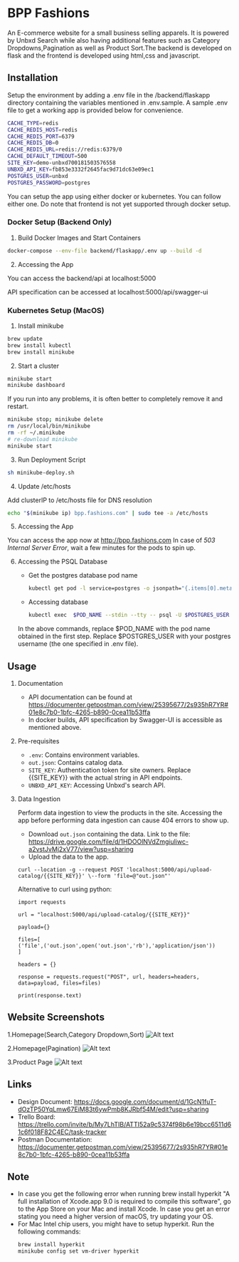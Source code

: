 # BPP Fashions
An E-commerce website for a small business selling apparels.
It is powered by Unbxd Search while also having additional features such as Category Dropdowns,Pagination as well as Product Sort.The backend is developed on flask and the frontend is developed using html,css and javascript.

## Installation

Setup the environment by adding a .env file in the /backend/flaskapp directory containing the variables mentioned in .env.sample.
A sample .env file to get a working app is provided below for convenience.

```bash
CACHE_TYPE=redis
CACHE_REDIS_HOST=redis
CACHE_REDIS_PORT=6379
CACHE_REDIS_DB=0
CACHE_REDIS_URL=redis://redis:6379/0
CACHE_DEFAULT_TIMEOUT=500
SITE_KEY=demo-unbxd700181503576558
UNBXD_API_KEY=fb853e3332f2645fac9d71dc63e09ec1
POSTGRES_USER=unbxd
POSTGRES_PASSWORD=postgres
```

You can setup the app using either docker or kubernetes.
You can follow either one.
Do note that frontend is not yet supported through docker setup.

### Docker Setup (Backend Only)

1. Build Docker Images and Start Containers

```bash
docker-compose --env-file backend/flaskapp/.env up --build -d
```

2. Accessing the App

You can access the backend/api at localhost:5000

API specification can be accessed at localhost:5000/api/swagger-ui

### Kubernetes Setup (MacOS)

1. Install minikube

```bash
brew update
brew install kubectl
brew install minikube
```

2. Start a cluster

```bash
minikube start
minikube dashboard
```

If you run into any problems, it is often better to completely remove it and restart.

```bash
minikube stop; minikube delete
rm /usr/local/bin/minikube
rm -rf ~/.minikube
# re-download minikube
minikube start
```

3. Run Deployment Script

```bash
sh minikube-deploy.sh
```

4. Update /etc/hosts

Add clusterIP to /etc/hosts file for DNS resolution

```bash
echo "$(minikube ip) bpp.fashions.com" | sudo tee -a /etc/hosts
```

5. Accessing the App

You can access the app now at http://bpp.fashions.com
In case of <i>503 Internal Server Error</i>, wait a few minutes for the pods to spin up.

6. Accessing the PSQL Database

   - Get the postgres database pod name
      ```bash
      kubectl get pod -l service=postgres -o jsonpath="{.items[0].metadata.name}"
      ````

   - Accessing database
      ```bash
      kubectl exec  $POD_NAME --stdin --tty -- psql -U $POSTGRES_USER
      ```
     
   In the above commands, replace $POD_NAME with the pod name obtained in the first step.
   Replace $POSTGRES_USER with your postgres username (the one specified in .env file).

## Usage

1. Documentation

   - API documentation can be found at https://documenter.getpostman.com/view/25395677/2s935hR7YR#01e8c7b0-1bfc-4265-b890-0cea11b53ffa
   - In docker builds, API specification by Swagger-UI is accessible as mentioned above.

2. Pre-requisites
    - ```.env```: Contains environment variables.
    - ```out.json```: Contains catalog data.
    - ```SITE_KEY```: Authentication token for site owners. Replace {{SITE_KEY}} with the actual string in API endpoints.
    - ```UNBXD_API_KEY```: Accessing Unbxd's search API.

3. Data Ingestion

   Perform data ingestion to view the products in the site.
   Accessing the app before performing data ingestion can cause 404 errors to show up.

    - Download ```out.json``` containing the data. Link to the file: https://drive.google.com/file/d/1HDOOlNVdZmgiuliwc-a2vstJvMj2xV77/view?usp=sharing
    - Upload the data to the app.
   ```
   curl --location -g --request POST 'localhost:5000/api/upload-catalog/{{SITE_KEY}}' \--form 'file=@"out.json"'
   ```
   Alternative to curl using python:
    ```
    import requests
    
   url = "localhost:5000/api/upload-catalog/{{SITE_KEY}}"
   
    payload={}
   
    files=[
    ('file',('out.json',open('out.json','rb'),'application/json'))
    ]
    
   headers = {}

    response = requests.request("POST", url, headers=headers, data=payload, files=files)

    print(response.text)
   ```

## Website Screenshots

1.Homepage(Search,Category Dropdown,Sort)
![Alt text](readme-assets/Homepage.png "Optional Title")

2.Homepage(Pagination)
![Alt text](readme-assets/Pagination.png "Optional Title")

3.Product Page
![Alt text](readme-assets/Product.png "Optional Title")

## Links
   - Design Document: https://docs.google.com/document/d/1GcN1fuT-dOzTP50YqLmw67EiM83t6ywPmb8KJRbf54M/edit?usp=sharing
   - Trello Board: https://trello.com/invite/b/My7LhTIB/ATTI52a9c5374f98b6e19bcc6511d61c6f018F82C4EC/task-tracker
   - Postman Documentation: https://documenter.getpostman.com/view/25395677/2s935hR7YR#01e8c7b0-1bfc-4265-b890-0cea11b53ffa

## Note

   - In case you get the following error when running brew install hyperkit "A full installation of Xcode.app 9.0 is required to compile this software", go to the App Store on your Mac and install Xcode.
   In case you get an error stating you need a higher version of macOS, try updating your OS. 
   - For Mac Intel chip users, you might have to setup hyperkit. Run the following commands:
      ```bash
      brew install hyperkit
      minikube config set vm-driver hyperkit 
      ```